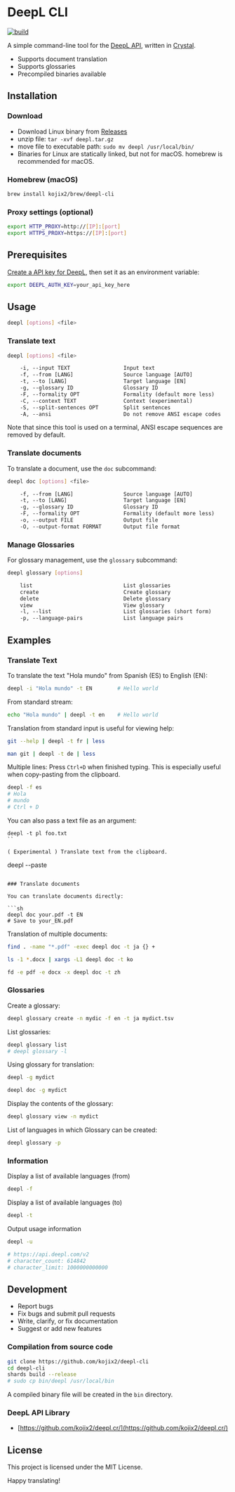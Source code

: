 # DeepL CLI

[![build](https://github.com/kojix2/deepl-cli/actions/workflows/build.yml/badge.svg)](https://github.com/kojix2/deepl-cli/actions/workflows/build.yml)

A simple command-line tool for the [DeepL API](https://www.deepl.com/pro-api/), written in [Crystal](https://github.com/crystal-lang/crystal).

- Supports document translation
- Supports glossaries
- Precompiled binaries available

## Installation

### Download

- Download Linux binary from [Releases](https://github.com/kojix2/deepl-cli/releases)
- unzip file: `tar -xvf deepl.tar.gz`
- move file to executable path: `sudo mv deepl /usr/local/bin/`
- Binaries for Linux are statically linked, but not for macOS. homebrew is recommended for macOS.

### Homebrew (macOS)

```sh
brew install kojix2/brew/deepl-cli
```

### Proxy settings (optional)

```sh
export HTTP_PROXY=http://[IP]:[port]
export HTTPS_PROXY=https://[IP]:[port]
```

## Prerequisites

[Create a API key for DeepL](https://www.deepl.com/pro-api), then set it as an environment variable:

```sh
export DEEPL_AUTH_KEY=your_api_key_here
```

## Usage

```sh
deepl [options] <file>
```

### Translate text

```sh
deepl [options] <file>
```

```txt
    -i, --input TEXT                 Input text
    -f, --from [LANG]                Source language [AUTO]
    -t, --to [LANG]                  Target language [EN]
    -g, --glossary ID                Glossary ID
    -F, --formality OPT              Formality (default more less)
    -C, --context TEXT               Context (experimental)
    -S, --split-sentences OPT        Split sentences
    -A, --ansi                       Do not remove ANSI escape codes
```

Note that since this tool is used on a terminal, ANSI escape sequences are removed by default.

### Translate documents

To translate a document, use the `doc` subcommand:

```sh
deepl doc [options] <file>
```

```txt
    -f, --from [LANG]                Source language [AUTO]
    -t, --to [LANG]                  Target language [EN]
    -g, --glossary ID                Glossary ID
    -F, --formality OPT              Formality (default more less)
    -o, --output FILE                Output file
    -O, --output-format FORMAT       Output file format
```

### Manage Glossaries

For glossary management, use the `glossary` subcommand:

```sh
deepl glossary [options]
```

```txt
    list                             List glossaries
    create                           Create glossary
    delete                           Delete glossary
    view                             View glossary
    -l, --list                       List glossaries (short form)
    -p, --language-pairs             List language pairs
```

## Examples

### Translate Text

To translate the text "Hola mundo" from Spanish (ES) to English (EN):

```sh
deepl -i "Hola mundo" -t EN        # Hello world
```

From standard stream:

```sh
echo "Hola mundo" | deepl -t en    # Hello world
```

Translation from standard input is useful for viewing help:

```sh
git --help | deepl -t fr | less
```

```sh
man git | deepl -t de | less
```

Multiple lines:
Press `Ctrl+D` when finished typing.
This is especially useful when copy-pasting from the clipboard.

```sh
deepl -f es
# Hola
# mundo
# Ctrl + D
```

You can also pass a text file as an argument:

```
deepl -t pl foo.txt
``

( Experimental ) Translate text from the clipboard.

```
deepl --paste
```

### Translate documents

You can translate documents directly:

```sh
deepl doc your.pdf -t EN
# Save to your_EN.pdf
```

Translation of multiple documents:

```sh
find . -name "*.pdf" -exec deepl doc -t ja {} +
```

```sh
ls -1 *.docx | xargs -L1 deepl doc -t ko
```

```sh
fd -e pdf -e docx -x deepl doc -t zh
```

### Glossaries

Create a glossary:

```sh
deepl glossary create -n mydic -f en -t ja mydict.tsv
```

List glossaries:

```sh
deepl glossary list
# deepl glossary -l
```

Using glossary for translation:

```sh
deepl -g mydict
```

```sh
deepl doc -g mydict
```

Display the contents of the glossary:

```sh
deepl glossary view -n mydict
```

List of languages in which Glossary can be created:

```sh
deepl glossary -p
```

### Information

Display a list of available languages (from)

```sh
deepl -f
```

Display a list of available languages (to)

```sh
deepl -t
```

Output usage information

```sh
deepl -u

# https://api.deepl.com/v2
# character_count: 614842
# character_limit: 1000000000000
```

## Development

- Report bugs
- Fix bugs and submit pull requests
- Write, clarify, or fix documentation
- Suggest or add new features

### Compilation from source code

```sh
git clone https://github.com/kojix2/deepl-cli
cd deepl-cli
shards build --release
# sudo cp bin/deepl /usr/local/bin
```

A compiled binary file will be created in the `bin` directory.

### DeepL API Library

- [https://github.com/kojix2/deepl.cr/](https://github.com/kojix2/deepl.cr/)

## License

This project is licensed under the MIT License.

Happy translating!
